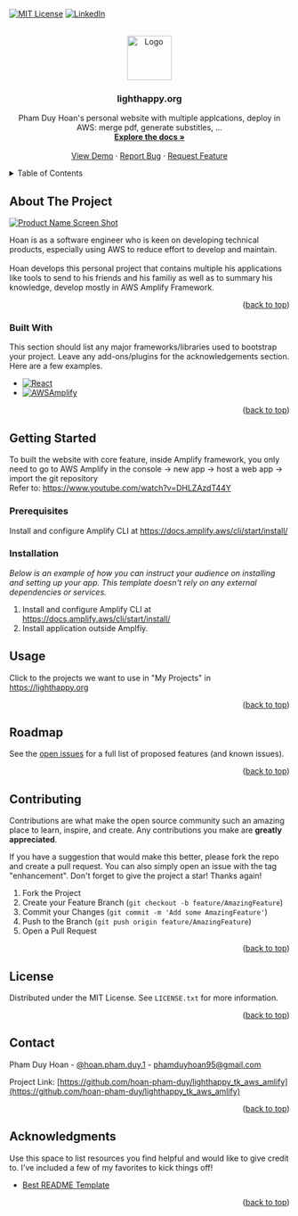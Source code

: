 <!-- Improved compatibility of back to top link: See: https://github.com/hoan-pham-duy/lighthappy.org_aws_amlify/graphs/pull/73 -->
<a name="readme-top"></a>
<!--
*** Thanks for checking out the Best-README-Template. If you have a suggestion
*** that would make this better, please fork the repo and create a pull request
*** or simply open an issue with the tag "enhancement".
*** Don't forget to give the project a star!
*** Thanks again! Now go create something AMAZING! :D
-->



<!-- PROJECT SHIELDS -->
<!--
*** I'm using markdown "reference style" links for readability.
*** Reference links are enclosed in brackets [ ] instead of parentheses ( ).
*** See the bottom of this document for the declaration of the reference variables
*** for contributors-url, forks-url, etc. This is an optional, concise syntax you may use.
*** https://www.markdownguide.org/basic-syntax/#reference-style-links
-->
<!-- [![Contributors][contributors-shield]][contributors-url]
[![Forks][forks-shield]][forks-url]
[![Stargazers][stars-shield]][stars-url]
[![Issues][issues-shield]][issues-url] -->
[![MIT License][license-shield]][license-url]
[![LinkedIn][linkedin-shield]][linkedin-url]


<!-- PROJECT LOGO -->
<br />
<div align="center">
  <a href="https://lighthappy.org">
    <img src="./images/logo.png" alt="Logo" width="80" height="80">
  </a>

  <h3 align="center">lighthappy.org</h3>

  <p align="center">
    Pham Duy Hoan's personal website with multiple applcations, deploy in AWS: merge pdf, generate substitles, ...
    <br />
    <a href="https://github.com/othneildrew/Best-README-Template"><strong>Explore the docs »</strong></a>
    <br />
    <br />
    <a href="https://lighthappy.org">View Demo</a>
    ·
    <a href="https://github.com/hoan-pham-duy/lighthappy.org_aws_amlify/issues">Report Bug</a>
    ·
    <a href="https://github.com/hoan-pham-duy/lighthappy.org_aws_amlify/issues">Request Feature</a>
  </p>
</div>



<!-- TABLE OF CONTENTS -->
<details>
  <summary>Table of Contents</summary>
  <ol>
    <li>
      <a href="#about-the-project">About The Project</a>
      <ul>
        <li><a href="#built-with">Built With</a></li>
      </ul>
    </li>
    <li>
      <a href="#getting-started">Getting Started</a>
      <ul>
        <li><a href="#prerequisites">Prerequisites</a></li>
        <li><a href="#installation">Installation</a></li>
      </ul>
    </li>
    <li><a href="#usage">Usage</a></li>
    <li><a href="#roadmap">Roadmap</a></li>
    <li><a href="#contributing">Contributing</a></li>
    <li><a href="#license">License</a></li>
    <li><a href="#contact">Contact</a></li>
    <li><a href="#acknowledgments">Acknowledgments</a></li>
  </ol>
</details>



<!-- ABOUT THE PROJECT -->
## About The Project

[![Product Name Screen Shot][product-screenshot]](https://lighthappy.org)

Hoan is as a software engineer who is keen on developing technical products, especially using AWS to reduce effort to develop and maintain.</br>
<br>
Hoan develops this personal project that contains multiple his applications like tools to send to his friends and his familiy as well as to summary his knowledge, develop mostly in AWS Amplify Framework. </br>

<p align="right">(<a href="#readme-top">back to top</a>)</p>

### Built With

This section should list any major frameworks/libraries used to bootstrap your project. Leave any add-ons/plugins for the acknowledgements section. Here are a few examples.

* [![React][React.js]][React-url]
* [![AWSAmplify][AWSAmplify]][AWSAmplify-url]


<p align="right">(<a href="#readme-top">back to top</a>)</p>



<!-- GETTING STARTED -->
## Getting Started

To built the website with core feature, inside Amplify framework, you only need to go to AWS Amplify in the console -> new app -> host a web app -> import the git repository </br>
Refer to: <a> https://www.youtube.com/watch?v=DHLZAzdT44Y </a>

### Prerequisites

Install and configure Amplify CLI at <a> https://docs.amplify.aws/cli/start/install/ </a>

### Installation

_Below is an example of how you can instruct your audience on installing and setting up your app. This template doesn't rely on any external dependencies or services._

1. Install and configure Amplify CLI at <a> https://docs.amplify.aws/cli/start/install/ </a> 
2. Install application outside Amplfiy.



<!-- USAGE EXAMPLES -->
## Usage

Click to the projects we want to use in "My Projects" in <a> https://lighthappy.org </a>

<!-- _For more examples, please refer to the [Documentation](https://example.com)_ -->

<p align="right">(<a href="#readme-top">back to top</a>)</p>



<!-- ROADMAP -->
## Roadmap

<!-- - [x] Add Changelog
- [x] Add back to top links
- [ ] Add Additional Templates w/ Examples
- [ ] Add "components" document to easily copy & paste sections of the readme
- [ ] Multi-language Support
    - [ ] Chinese
    - [ ] Spanish -->

See the [open issues](https://github.com/hoan-pham-duy/lighthappy.org_aws_amlify/graphs/issues) for a full list of proposed features (and known issues).

<p align="right">(<a href="#readme-top">back to top</a>)</p>



<!-- CONTRIBUTING -->
## Contributing

Contributions are what make the open source community such an amazing place to learn, inspire, and create. Any contributions you make are **greatly appreciated**.

If you have a suggestion that would make this better, please fork the repo and create a pull request. You can also simply open an issue with the tag "enhancement".
Don't forget to give the project a star! Thanks again!

1. Fork the Project
2. Create your Feature Branch (`git checkout -b feature/AmazingFeature`)
3. Commit your Changes (`git commit -m 'Add some AmazingFeature'`)
4. Push to the Branch (`git push origin feature/AmazingFeature`)
5. Open a Pull Request

<p align="right">(<a href="#readme-top">back to top</a>)</p>



<!-- LICENSE -->
## License

Distributed under the MIT License. See `LICENSE.txt` for more information.

<p align="right">(<a href="#readme-top">back to top</a>)</p>



<!-- CONTACT -->
## Contact

Pham Duy Hoan - [@hoan.pham.duy.1](https://fb.com/hoan.pham.duy.1) - phamduyhoan95@gmail.com

Project Link: [https://github.com/hoan-pham-duy/lighthappy_tk_aws_amlify](https://github.com/hoan-pham-duy/lighthappy_tk_aws_amlify)

<p align="right">(<a href="#readme-top">back to top</a>)</p>



<!-- ACKNOWLEDGMENTS -->
## Acknowledgments

Use this space to list resources you find helpful and would like to give credit to. I've included a few of my favorites to kick things off!

* [Best README Template](https://github.com/othneildrew/Best-README-Template)


<p align="right">(<a href="#readme-top">back to top</a>)</p>



<!-- MARKDOWN LINKS & IMAGES -->
<!-- https://www.markdownguide.org/basic-syntax/#reference-style-links -->
[contributors-shield]: https://img.shields.io/github/contributors/othneildrew/Best-README-Template.svg?style=for-the-badge
[contributors-url]: https://github.com/hoan-pham-duy/lighthappy.org_aws_amlify/graphs/contributors/
[forks-shield]: https://img.shields.io/github/forks/othneildrew/Best-README-Template.svg?style=for-the-badge
[forks-url]: https://github.com/hoan-pham-duy/lighthappy.org_aws_amlify/graphs/network/members
[stars-shield]: https://img.shields.io/github/stars/othneildrew/Best-README-Template.svg?style=for-the-badge
[stars-url]: https://github.com/hoan-pham-duy/lighthappy.org_aws_amlify/graphs/stargazers
[issues-shield]: https://img.shields.io/github/issues/othneildrew/Best-README-Template.svg?style=for-the-badge
[issues-url]: https://github.com/hoan-pham-duy/lighthappy.org_aws_amlify/graphs/issues
[license-shield]: https://img.shields.io/github/license/othneildrew/Best-README-Template.svg?style=for-the-badge
[license-url]: https://github.com/hoan-pham-duy/lighthappy.org_aws_amlify/graphs/blob/master/LICENSE.txt
[linkedin-shield]: https://img.shields.io/badge/-LinkedIn-black.svg?style=for-the-badge&logo=linkedin&colorB=555
[linkedin-url]: https://www.linkedin.com/in/pham-duy-hoan-10a68b13a/ 
[product-screenshot]: images/lighthappy_project.png

[React.js]: https://img.shields.io/badge/React-20232A?style=for-the-badge&logo=react&logoColor=61DAFB
[React-url]: https://reactjs.org/

[AWSAmplify]: https://img.shields.io/badge/AWS-Amplify-FFB266?style=for-the-badge&logoColor=FFB266
[AWSAmplify-url]: https://aws.amazon.com/amplify/
